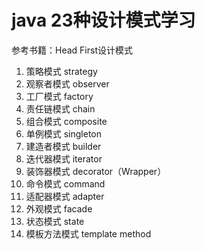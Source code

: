 # java 23种设计模式学习
参考书籍：Head First设计模式

1. 策略模式 strategy
2. 观察者模式 observer
3. 工厂模式 factory
4. 责任链模式 chain
5. 组合模式 composite
6. 单例模式 singleton
7. 建造者模式 builder
8. 迭代器模式 iterator
9. 装饰器模式 decorator（Wrapper）
10. 命令模式 command
11. 适配器模式 adapter
12. 外观模式 facade
13. 状态模式 state
14. 模板方法模式 template method